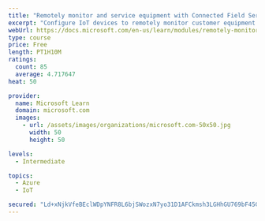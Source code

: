 ```yaml
---
title: "Remotely monitor and service equipment with Connected Field Service for Dynamics 365 and Azure IoT"
excerpt: "Configure IoT devices to remotely monitor customer equipment."
webUrl: https://docs.microsoft.com/en-us/learn/modules/remotely-monitor-and-service-customer-equipment/
type: course
price: Free
length: PT1H10M
ratings:
  count: 85
  average: 4.717647
heat: 50

provider:
  name: Microsoft Learn
  domain: microsoft.com
  images:
    - url: /assets/images/organizations/microsoft.com-50x50.jpg
      width: 50
      height: 50

levels:
  - Intermediate

topics:
  - Azure
  - IoT

secured: "Ld+xNjkVfeBEclWDpYNFR8L6bjSWozxN7yo31D1AFCkmsh3LGHhGU769bF45GqwqhyzyTD1A8UoHUYc10gsV6ABRGPaaSscfwXkNIOXFz18jIjE95YC8ZbKhf+7XkFtMM4EJsB7U/wbonMHG5LmEtiULDVDooGtHpEaKyHVcpDPXTb9xSj0w+SxuT1+wk8wyX1PByT8M/175fRc6AMcaPmw2G2ospb9ox1lEC4uC7DRvx3+Gb0q3dG42YVX7eigowAxmFtVaqfGhqKG1bRWzSMdXXJ0JJg254FPf0lRPNMtyEEvF7qLHHIoOkcpOMOmp1JLrn/E0w1wNJ2cyTjI7q+TXGGdEAsvRWF5h6PstUNsmmDoKeFncdz0URLp9VDT71WlcVbqQgrHMj9WpzRY8lr3fjZc9UlIo9rF/SoFatxg=;jXuaAFGQC1Q1BTB9lyN43A=="
---
```


